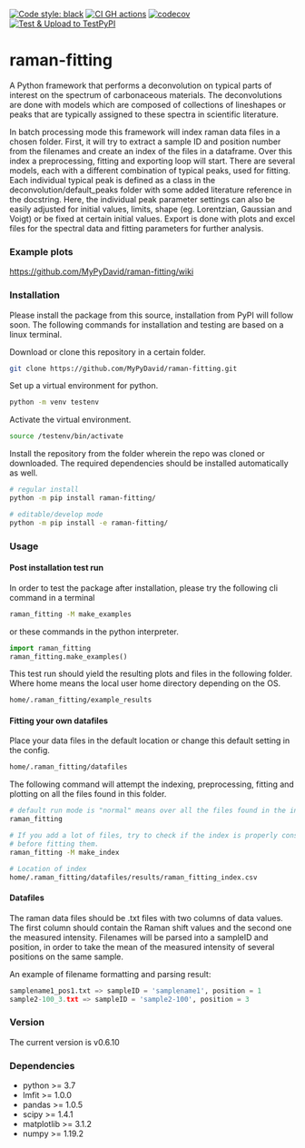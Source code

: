 [![Code style: black](https://img.shields.io/badge/code%20style-black-000000.svg)](https://github.com/psf/black) 
[![CI GH actions](https://github.com/MyPyDavid/raman-fitting/actions/workflows/build-test-codecov.yml/badge.svg)](https://github.com/MyPyDavid/raman-fitting/actions/workflows/build-test-codecov.yml) 
[![codecov](https://codecov.io/gh/MyPyDavid/raman-fitting/branch/main/graph/badge.svg?token=II9JZAODJY)](https://codecov.io/gh/MyPyDavid/raman-fitting) 
[![Test & Upload to TestPyPI](https://github.com/MyPyDavid/raman-fitting/actions/workflows/upload-to-testpypi.yml/badge.svg)](https://github.com/MyPyDavid/raman-fitting/actions/workflows/upload-to-testpypi.yml)


# raman-fitting
 A Python framework that performs a deconvolution on typical parts of interest on the spectrum of carbonaceous materials.
 The deconvolutions are done with models which are composed of collections of lineshapes or peaks that are typically assigned to these spectra in scientific literature.




In batch processing mode this framework will index raman data files in a chosen folder.
First, it will try to extract a sample ID and position number from the filenames and create an index of the files in a dataframe. Over this index a preprocessing, fitting and exporting loop will start.
There are several models, each with a different combination of typical peaks, used for fitting. Each individual typical peak is defined as a class in the deconvolution/default_peaks folder with some added literature reference in the docstring. Here, the individual peak parameter settings can also be easily adjusted for initial values, limits, shape (eg. Lorentzian, Gaussian and Voigt) or be fixed at certain initial values.
Export is done with plots and excel files for the spectral data and fitting parameters for further analysis.


### Example plots

https://github.com/MyPyDavid/raman-fitting/wiki


### Installation

Please install the package from this source, installation from PyPI will follow soon.
The following commands for installation and testing are based on a linux terminal.

Download or clone this repository in a certain folder.
``` bash
git clone https://github.com/MyPyDavid/raman-fitting.git
```
Set up a virtual environment for python.
``` bash
python -m venv testenv
```
Activate the virtual environment.
``` bash
source /testenv/bin/activate
```
Install the repository from the folder wherein the repo was cloned or downloaded.
The required dependencies should be installed automatically as well.
``` bash
# regular install
python -m pip install raman-fitting/

# editable/develop mode
python -m pip install -e raman-fitting/
```

### Usage

#### Post installation test run 

In order to test the package after installation, please try the following cli command in a terminal
``` bash
raman_fitting -M make_examples
```
or these commands in the python interpreter.
``` python
import raman_fitting
raman_fitting.make_examples()
```
This test run should yield the resulting plots and files in the following folder. Where home means the local user home directory depending on the OS.
``` bash
home/.raman_fitting/example_results
```

#### Fitting your own datafiles
Place your data files in the default location or change this default setting in the config.
``` bash
home/.raman_fitting/datafiles
```
The following command will attempt the indexing, preprocessing, fitting and plotting on all the files found in this folder.
``` bash
# default run mode is "normal" means over all the files found in the index
raman_fitting

# If you add a lot of files, try to check if the index is properly constructed
# before fitting them.
raman_fitting -M make_index 

# Location of index
home/.raman_fitting/datafiles/results/raman_fitting_index.csv
```

#### Datafiles

The raman data files should be .txt files with two columns of data values.
The first column should contain the Raman shift values and the second one the measured intensity.
Filenames will be parsed into a sampleID and position, in order to take the mean of the measured intensity 
of several positions on the same sample.

An example of filename formatting and parsing result:
``` python
samplename1_pos1.txt => sampleID = 'samplename1', position = 1
sample2-100_3.txt => sampleID = 'sample2-100', position = 3
```
### Version

The current version is v0.6.10

### Dependencies

- python >= 3.7
- lmfit >= 1.0.0
- pandas >= 1.0.5
- scipy >= 1.4.1
- matplotlib >= 3.1.2
- numpy >= 1.19.2
